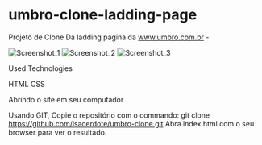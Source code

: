 # umbro-clone-ladding-page
Projeto de Clone Da ladding pagina da www.umbro.com.br -

![Screenshot_1](https://user-images.githubusercontent.com/107942374/211093839-686243a7-b3cb-4f95-930e-a8ff7c841f36.png)
![Screenshot_2](https://user-images.githubusercontent.com/107942374/211093841-f6d20f80-84c8-4002-a816-3ed20679f36e.png)
![Screenshot_3](https://user-images.githubusercontent.com/107942374/211093848-bf133beb-ae46-4180-80ed-c9761f1f4410.png)

Used Technologies

HTML
CSS

Abrindo o site em seu computador

Usando GIT, Copie o repositório com o commando:
git clone https://github.com/lsacerdote/umbro-clone.git
Abra index.html com o seu browser para ver o resultado.
